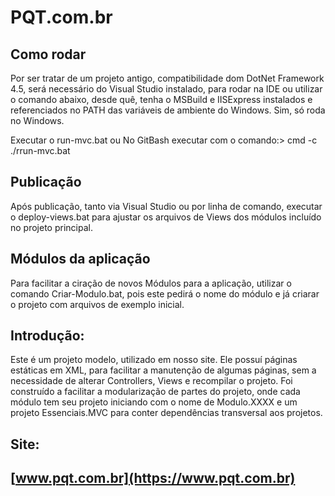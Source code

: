 PQT.com.br
=======================

Como rodar
------------
Por ser tratar de um projeto antigo, compatibilidade dom DotNet Framework 4.5, será necessário do  Visual Studio instalado, para rodar na IDE ou utilizar o comando abaixo, desde quê, tenha o MSBuild e IISExpress instalados e referenciados no PATH das variáveis de ambiente do Windows. Sim, só roda no Windows.

Executar o run-mvc.bat ou
No GitBash executar com o comando:>  cmd -c ./rrun-mvc.bat


Publicação
------------
Após publicação, tanto via Visual Studio ou por linha de comando, executar o deploy-views.bat para ajustar os arquivos de Views dos módulos incluído no projeto principal.


Módulos da aplicação
------------
Para facilitar a ciração de novos Módulos para a aplicação, utilizar o comando Criar-Modulo.bat, pois este pedirá o nome do módulo e já criarar o projeto com arquivos de exemplo inicial.


Introdução:
------------
Este é um projeto modelo, utilizado em nosso site. Ele possuí páginas estáticas em XML, para facilitar a manutenção de algumas páginas, sem a necessidade de alterar Controllers, Views e recompilar o projeto.
Foi construído a facilitar a modularização de partes do projeto, onde cada módulo tem seu projeto iniciando com o nome de Modulo.XXXX e um projeto Essenciais.MVC para conter dependências transversal aos projetos.



## Site:
[www.pqt.com.br](https://www.pqt.com.br)
---
